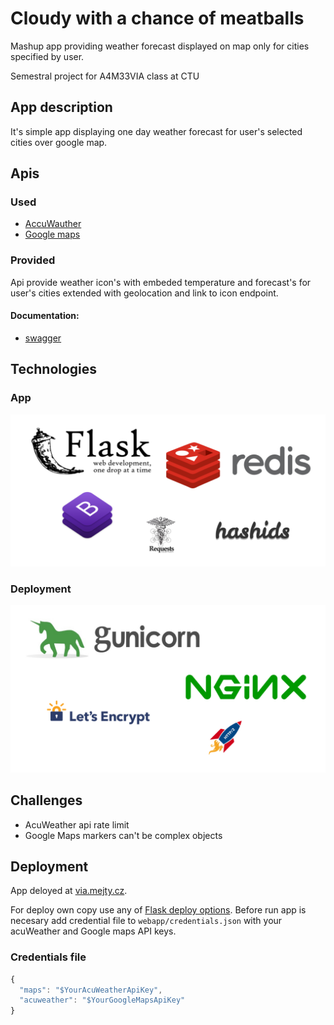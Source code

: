 # Cloudy with a chance of meatballs
Mashup app providing weather forecast displayed on map only for cities specified by user.

Semestral project for A4M33VIA class at CTU

## App description
It's simple app displaying one day weather forecast for user's selected cities over google map.

## Apis
### Used
 * [AccuWauther](https://developer.accuweather.com/accuweather-locations-api/apis)
 * [Google maps](https://developers.google.com/maps/)

### Provided
Api provide weather icon's with embeded temperature and forecast's for user's cities extended with geolocation and link to icon endpoint.
#### Documentation:
  * [swagger](https://app.swaggerhub.com/apis/CTU17/cloudy_with_a_chance_of_meatballs/1.0.0)

## Technologies
### App
![AppTech](https://github.com/mejatysek/CloudyWithAChanceOfMeatballs/blob/master/doc/tech_app.png)
### Deployment
![DeploymentTech](https://github.com/mejatysek/CloudyWithAChanceOfMeatballs/blob/master/doc/tech_deploy.png)

## Challenges
 * AcuWeather api rate limit
 * Google Maps markers can't be complex objects

## Deployment
App deloyed at [via.mejty.cz](https://via.mejty.cz/).

For deploy own copy use any of [Flask deploy options](http://flask.pocoo.org/docs/0.12/deploying/).
Before run app is necesary add credential file to `webapp/credentials.json` with your acuWeather and Google maps API keys.

### Credentials file
```javascript
{
  "maps": "$YourAcuWeatherApiKey",
  "acuweather": "$YourGoogleMapsApiKey"
}
```
